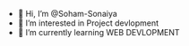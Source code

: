 - 👋 Hi, I’m @Soham-Sonaiya
- 👀 I’m interested in Project devlopment
- 🌱 I’m currently learning WEB DEVLOPMENT


<!---
Soham-Sonaiya/Soham-Sonaiya is a ✨ special ✨ repository because its `README.md` (this file) appears on your GitHub profile.
You can click the Preview link to take a look at your changes.
--->

